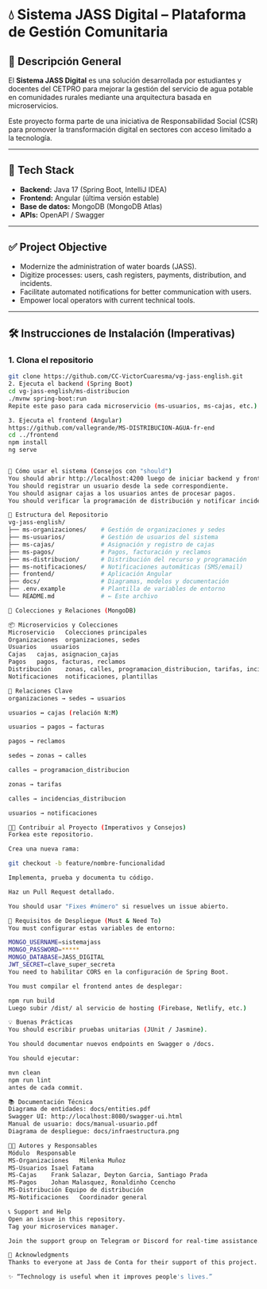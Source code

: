 # 💧 Sistema JASS Digital – Plataforma de Gestión Comunitaria

## 📌 Descripción General

El **Sistema JASS Digital** es una solución desarrollada por estudiantes y docentes del CETPRO para mejorar la gestión del servicio de agua potable en comunidades rurales mediante una arquitectura basada en microservicios.

Este proyecto forma parte de una iniciativa de Responsabilidad Social (CSR) para promover la transformación digital en sectores con acceso limitado a la tecnología.

---

## 🔧 Tech Stack

- **Backend:** Java 17 (Spring Boot, IntelliJ IDEA)
- **Frontend:** Angular (última versión estable)
- **Base de datos:** MongoDB (MongoDB Atlas)
- **APIs:** OpenAPI / Swagger

---

## ✅ Project Objective

- Modernize the administration of water boards (JASS).
- Digitize processes: users, cash registers, payments, distribution, and incidents.
- Facilitate automated notifications for better communication with users.
- Empower local operators with current technical tools.
---

## 🛠️ Instrucciones de Instalación (Imperativas)

### 1. Clona el repositorio

```bash
git clone https://github.com/CC-VictorCuaresma/vg-jass-english.git
2. Ejecuta el backend (Spring Boot)
cd vg-jass-english/ms-distribucion
./mvnw spring-boot:run
Repite este paso para cada microservicio (ms-usuarios, ms-cajas, etc.)

3. Ejecuta el frontend (Angular)
https://github.com/vallegrande/MS-DISTRIBUCION-AGUA-fr-end
cd ../frontend
npm install
ng serve


🧩 Cómo usar el sistema (Consejos con "should")
You should abrir http://localhost:4200 luego de iniciar backend y frontend.
You should registrar un usuario desde la sede correspondiente.
You should asignar cajas a los usuarios antes de procesar pagos.
You should verificar la programación de distribución y notificar incidencias.

📁 Estructura del Repositorio
vg-jass-english/
├── ms-organizaciones/    # Gestión de organizaciones y sedes
├── ms-usuarios/          # Gestión de usuarios del sistema
├── ms-cajas/             # Asignación y registro de cajas
├── ms-pagos/             # Pagos, facturación y reclamos
├── ms-distribucion/      # Distribución del recurso y programación
├── ms-notificaciones/    # Notificaciones automáticas (SMS/email)
├── frontend/             # Aplicación Angular
├── docs/                 # Diagramas, modelos y documentación
├── .env.example          # Plantilla de variables de entorno
└── README.md             # ← Este archivo

🔄 Colecciones y Relaciones (MongoDB)

📦 Microservicios y Colecciones
Microservicio	Colecciones principales
Organizaciones	organizaciones, sedes
Usuarios	usuarios
Cajas	cajas, asignacion_cajas
Pagos	pagos, facturas, reclamos
Distribución	zonas, calles, programacion_distribucion, tarifas, incidencias_distribucion
Notificaciones	notificaciones, plantillas

🔗 Relaciones Clave
organizaciones → sedes → usuarios

usuarios ↔ cajas (relación N:M)

usuarios → pagos → facturas

pagos → reclamos

sedes → zonas → calles

calles → programacion_distribucion

zonas → tarifas

calles → incidencias_distribucion

usuarios → notificaciones

🧑‍💻 Contribuir al Proyecto (Imperativos y Consejos)
Forkea este repositorio.

Crea una nueva rama:

git checkout -b feature/nombre-funcionalidad

Implementa, prueba y documenta tu código.

Haz un Pull Request detallado.

You should usar "Fixes #número" si resuelves un issue abierto.

🚀 Requisitos de Despliegue (Must & Need To)
You must configurar estas variables de entorno:

MONGO_USERNAME=sistemajass
MONGO_PASSWORD=*****
MONGO_DATABASE=JASS_DIGITAL
JWT_SECRET=clave_super_secreta
You need to habilitar CORS en la configuración de Spring Boot.

You must compilar el frontend antes de desplegar:

npm run build
Luego subir /dist/ al servicio de hosting (Firebase, Netlify, etc.)

💡 Buenas Prácticas
You should escribir pruebas unitarias (JUnit / Jasmine).

You should documentar nuevos endpoints en Swagger o /docs.

You should ejecutar:

mvn clean
npm run lint
antes de cada commit.

📚 Documentación Técnica
Diagrama de entidades: docs/entities.pdf
Swagger UI: http://localhost:8080/swagger-ui.html
Manual de usuario: docs/manual-usuario.pdf
Diagrama de despliegue: docs/infraestructura.png

👨‍🏫 Autores y Responsables
Módulo	Responsable
MS-Organizaciones	Milenka Muñoz
MS-Usuarios	Isael Fatama
MS-Cajas	Frank Salazar, Deyton Garcia, Santiago Prada
MS-Pagos	Johan Malasquez, Ronaldinho Ccencho
MS-Distribución	Equipo de distribución
MS-Notificaciones	Coordinador general

📞 Support and Help
Open an issue in this repository.
Tag your microservices manager.

Join the support group on Telegram or Discord for real-time assistance.

🙌 Acknowledgments
Thanks to everyone at Jass de Conta for their support of this project. 💙

✨ “Technology is useful when it improves people's lives.”
